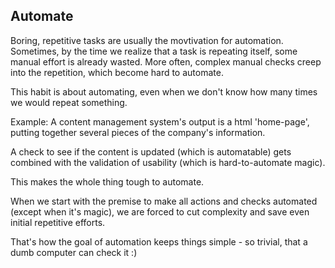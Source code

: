## Automate
Boring, repetitive tasks are usually the movtivation for automation. Sometimes, by the time we realize that a task is repeating itself, some manual effort is already wasted. More often, complex manual checks creep into the repetition, which become hard to automate.

This habit is about automating, even when we don't know how many times we would repeat something.

Example: A content management system's output is a html 'home-page', putting together several pieces of the company's information. 

A check to see if the content is updated (which is automatable) gets combined with the validation of usability (which is hard-to-automate magic).

This makes the whole thing tough to automate. 

When we start with the premise to make all actions and checks automated (except when it's magic), we are forced to cut complexity and save even initial repetitive efforts.

That's how the goal of automation keeps things simple - so trivial, that a dumb computer can check it :)
